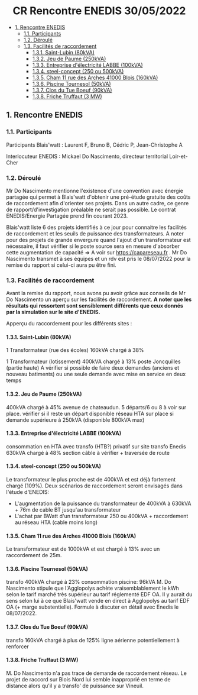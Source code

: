 <center><h1>CR Rencontre ENEDIS 30/05/2022</h1></center>

- [1. Rencontre ENEDIS](#1-rencontre-enedis)
  - [1.1. Participants](#11-participants)
  - [1.2. Déroulé](#12-déroulé)
  - [1.3. Facilités de raccordement](#13-facilités-de-raccordement)
    - [1.3.1. Saint-Lubin (80kVA)](#131-saint-lubin-80kva)
    - [1.3.2. Jeu de Paume (250kVA)](#132-jeu-de-paume-250kva)
    - [1.3.3. Entreprise d'électricité LABBE (100kVA)](#133-entreprise-délectricité-labbe-100kva)
    - [1.3.4. steel-concept (250 ou 500kVA)](#134-steel-concept-250-ou-500kva)
    - [1.3.5. Cham 11 rue des Arches 41000 Blois (160kVA)](#135-cham-11-rue-des-arches-41000-blois-160kva)
    - [1.3.6. Piscine Tournesol (50kVA)](#136-piscine-tournesol-50kva)
    - [1.3.7. Clos du Tue Boeuf (90kVA)](#137-clos-du-tue-boeuf-90kva)
    - [1.3.8. Friche Truffaut (3 MW)](#138-friche-truffaut-3-mw)

## 1. Rencontre ENEDIS

### 1.1. Participants

Participants Blais'watt : Laurent F, Bruno B, Cédric P, Jean-Christophe A

Interlocuteur ENEDIS : Mickael Do Nascimento, directeur territorial Loir-et-Cher

### 1.2. Déroulé

Mr Do Nascimento mentionne l'existence d'une convention avec énergie partagée qui permet à Blais'watt d'obtenir une pré-étude gratuite des coûts de raccordement afin d'orienter ses projets. Dans un autre cadre, ce genre de rapport/d'investigation préalable ne serait pas possible. Le contrat ENEDIS/Energie Partagée prend fin courant 2023.

Blais'watt liste 6 des projets identifiés à ce jour pour connaitre les facilités de raccordement et les seuils de puissance des transformateurs. A noter pour des projets de grande envergure quand l'ajout d'un transformateur est nécessaire, il faut vérifier si le poste source sera en mesure d'absorber cette augmentation de capacité => A voir sur https://capareseau.fr . Mr Do Nascimento transmet à ses équipes et un rdv est pris le 08/07/2022 pour la remise du rapport si celui-ci aura pu être fini.


### 1.3. Facilités de raccordement 

Avant la remise du rapport, nous avons pu avoir grâce aux conseils de Mr Do Nascimento un aperçu sur les facilités de raccordement. **A noter que les résultats qui ressortent sont sensiblement différents que ceux donnés par la simulation sur le site d'ENEDIS.**

Apperçu du raccordement pour les différents sites :
#### 1.3.1. Saint-Lubin (80kVA)
1 Transformateur (rue des écoles) 160kVA chargé à 38% 

1 Transformateur (lotissement) 400kVA chargé à 13% poste Joncquilles (partie haute)
A vérifier si possible de faire deux demandes (anciens et nouveau batiments) ou une seule demande avec mise en service en deux temps

#### 1.3.2. Jeu de Paume (250kVA)

400kVA chargé à 45% avenue de chateaudun. 5 départs/6 ou 8 à voir sur place.
vérifier si il reste un départ disponible
réseau HTA sur place si demande supérieure à 250kVA (disponible 800kVA max)

#### 1.3.3. Entreprise d'électricité LABBE (100kVA)
consommation en HTA avec transfo (HTB?) privatif sur site
transfo Enedis 630kVA chargé à 48%
section câble à vérifier + traversée de route

#### 1.3.4. steel-concept (250 ou 500kVA)
Le transformateur le plus proche est de 400kVA et est déjà fortement chargé (109%). Deux scénarios de raccordement seront envisagés dans l'étude d'ENEDIS:
* L'augmentation de la puissance du transformateur de 400kVA à 630kVA + 76m de cable BT jusqu'au transformateur 
* L'achat par BWatt d'un transformateur 250 ou 400kVA + raccordement au réseau HTA (cable moins long)

#### 1.3.5. Cham 11 rue des Arches 41000 Blois (160kVA)
Le transformateur est de 1000kVA et est chargé à 13% avec un raccordement de 25m.

#### 1.3.6. Piscine Tournesol (50kVA)
transfo 400kVA chargé à 23%
consommation piscine: 96kVA
M. Do Nascimento stipule que l'Agglopolys achète vraisemblablement le kWh selon le tarif marché très supérieur au tarif réglementé EDF OA. Il y aurait du sens selon lui à ce que Blais'watt vende en direct à Agglopolys au tarif EDF OA (+ marge substentielle). 
Formule à discuter en détail avec Enedis le 08/07/2022.

#### 1.3.7. Clos du Tue Boeuf (90kVA)
transfo 160kVA chargé à plus de 125%
ligne aérienne potentiellement à renforcer

#### 1.3.8. Friche Truffaut (3 MW)
M. Do Nascimento n'a pas trace de demande de raccordement réseau.
Le projet de raccord sur Blois Nord lui semble inapproprié en terme de distance alors qu'il y a transfo' de puissance sur Vineuil.